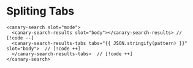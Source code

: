 <script setup lang="ts">
import { onMounted, ref, computed } from "vue";
import { useData } from "vitepress";

const loaded = ref(false);

const pattern = ref([{ name: "All", pattern: "**/*" }, { name: "Local", pattern: "**/local/**" }, { name: "Cloud", pattern: "**/cloud/**" }]);

onMounted(() => {
  Promise.all([
    import("@getcanary/web/components/canary-root.js"),
    import("@getcanary/web/components/canary-provider-vitepress-minisearch.js"),
    import("@getcanary/web/components/canary-content.js"),
    import("@getcanary/web/components/canary-search.js"),
    import("@getcanary/web/components/canary-search-input.js"),
    import("@getcanary/web/components/canary-search-results-tabs.js"),
  ]).then(() => {
    loaded.value = true;
  });
});

const { localeIndex } = useData();
</script>

# Spliting Tabs

```html-vue
<canary-search slot="mode">
  <canary-search-results slot="body"></canary-search-results> // [!code --]
  <canary-search-results-tabs tabs="{{ JSON.stringify(pattern) }}" slot="body">  // [!code ++]
  </canary-search-results-tabs>  // [!code ++]
</canary-search>
```

<canary-root framework="vitepress" query="⬇️ we have tabs below" v-if="loaded" :key="pattern">
  <canary-provider-vitepress-minisearch :localeIndex="localeIndex">
    <canary-content>
        <canary-search slot="mode">
          <canary-search-input slot="input"></canary-search-input>
          <canary-callout-discord slot="body"></canary-callout-discord>
          <canary-search-results-tabs
            slot="body"
            :tabs="JSON.stringify(pattern)"
          ></canary-search-results-tabs>
        </canary-search>
    </canary-content>
  </canary-provider-vitepress-minisearch>
</canary-root>

<style scoped>
  label {
    padding-top: 4px;
  }

  input {
    border: 1px solid var(--vp-c-text-3);
    border-radius: 6px;
    padding: 2px 4px;
    width: 320px;
  }

  canary-root {
    --canary-content-max-width: 690px;
    --canary-content-max-height: 300px;
    --canary-color-primary-c: 0.05;
    --canary-color-primary-h: 90;
  }
</style>
